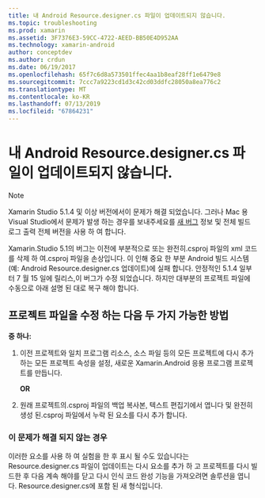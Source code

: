 ```yaml
---
title: 내 Android Resource.designer.cs 파일이 업데이트되지 않습니다.
ms.topic: troubleshooting
ms.prod: xamarin
ms.assetid: 3F7376E3-59CC-4722-AEED-BB50E4D952AA
ms.technology: xamarin-android
author: conceptdev
ms.author: crdun
ms.date: 06/19/2017
ms.openlocfilehash: 65f7c6d8a573501ffec4aa1b8eaf28ff1e6479e8
ms.sourcegitcommit: 7ccc7a9223cd1d3c42cd03ddfc28050a8ea776c2
ms.translationtype: MT
ms.contentlocale: ko-KR
ms.lasthandoff: 07/13/2019
ms.locfileid: "67864231"
---
```

# <a name="my-android-resourcedesignercs-file-will-not-update"></a>내 Android Resource.designer.cs 파일이 업데이트되지 않습니다.

> [!NOTE]
> Xamarin Studio 5.1.4 및 이상 버전에서이 문제가 해결 되었습니다. 그러나 Mac 용 Visual Studio에서 문제가 발생 하는 경우를 보내주세요를 [새 버그](~/cross-platform/troubleshooting/questions/howto-file-bug.md) 정보 및 전체 빌드 로그 출력 전체 버전을 사용 하 여 합니다.

Xamarin.Studio 5.1의 버그는 이전에 부분적으로 또는 완전히.csproj 파일의 xml 코드를 삭제 하 여.csproj 파일을 손상입니다. 이 인해 중요 한 부분 Android 빌드 시스템 (예: Android Resource.designer.cs 업데이트)에 실패 합니다. 안정적인 5.1.4 일부 터 7 월 15 일에 릴리스,이 버그가 수정 되었습니다. 하지만 대부분의 프로젝트 파일에 수동으로 아래 설명 된 대로 복구 해야 합니다.


## <a name="two-possible-approaches-to-fixing-up-the-project-file"></a>프로젝트 파일을 수정 하는 다음 두 가지 가능한 방법

**중 하나:**

1. 이전 프로젝트와 일치 프로그램 리소스, 소스 파일 등의 모든 프로젝트에 다시 추가 하는 모든 프로젝트 속성을 설정, 새로운 Xamarin.Android 응용 프로그램 프로젝트를 만듭니다.

   **OR**

2. 원래 프로젝트의.csproj 파일의 백업 복사본, 텍스트 편집기에서 엽니다 및 완전히 생성 된.csproj 파일에서 누락 된 요소를 다시 추가 합니다.

### <a name="if-this-does-not-solve-the-problem"></a>이 문제가 해결 되지 않는 경우

이러한 요소를 사용 하 여 실험을 한 후 표시 될 수도 있습니다는 Resource.designer.cs 파일이 업데이트는 다시 요소를 추가 하 고 프로젝트를 다시 빌드한 후 다음 계속 해야를 닫고 다시 인식 코드 완성 기능을 가져오려면 솔루션을 엽니다. Resource.designer.cs에 포함 된 새 형식입니다. 
